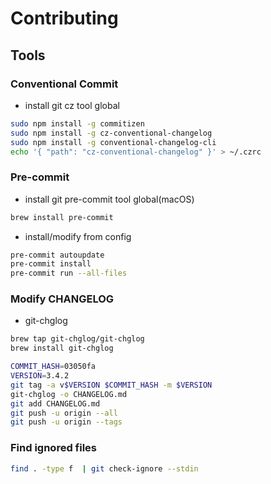 # Contributing

## Tools

### Conventional Commit

- install git cz tool global

```sh
sudo npm install -g commitizen
sudo npm install -g cz-conventional-changelog
sudo npm install -g conventional-changelog-cli
echo '{ "path": "cz-conventional-changelog" }' > ~/.czrc
```

### Pre-commit

- install git pre-commit tool global(macOS)

```sh
brew install pre-commit
```

- install/modify from config

```sh
pre-commit autoupdate
pre-commit install
pre-commit run --all-files
```

### Modify CHANGELOG

- git-chglog

```sh
brew tap git-chglog/git-chglog
brew install git-chglog
```

```sh
COMMIT_HASH=03050fa
VERSION=3.4.2
git tag -a v$VERSION $COMMIT_HASH -m $VERSION
git-chglog -o CHANGELOG.md
git add CHANGELOG.md
git push -u origin --all
git push -u origin --tags
```

### Find ignored files

```sh
find . -type f  | git check-ignore --stdin
```
